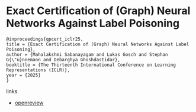 # Exact Certification of (Graph) Neural Networks Against Label Poisoning

```
@inproceedings{qpcert_iclr25,
title = {Exact Certification of (Graph) Neural Networks Against Label Poisoning},
author = {Mahalakshmi Sabanayagam and Lukas Gosch and Stephan G{\"u}nnemann and Debarghya Ghoshdastidar},
booktitle = {The Thirteenth International Conference on Learning Representations (ICLR)},
year = {2025}
}
```

links
- [openreview](https://openreview.net/forum?id=d9aWa875kj)
